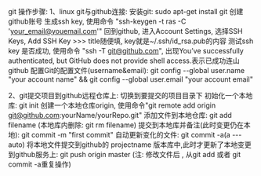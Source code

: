 git 操作步骤:
1、linux git与github连接:
  安装git: sudo apt-get install git
  创建github账号
  生成ssh key, 使用命令 "ssh-keygen -t ras -C 'your_email@youemail.com'"
  回到github, 进入Account Settings, 选择SSH Keys, Add SSH Key >>> title随便填, key就是~/.ssh/id_rsa.pub的内容
  测试ssh key 是否成功, 使用命令 "ssh -T git@github.com", 出现You’ve successfully authenticated, but GitHub does not provide shell access.表示已成功连山github
  配置Git的配置文件(username&email): git config --global user.name "your account name" && git config --global user.email "your account email"

2、git提交项目到github远程仓库上:
  切换到要提交的项目目录下
  初始化一个本地库: git init
  创建一个本地仓库origin, 使用命令"git remote add origin git@github.com:yourName/yourRepo.git"
  添加文件到本地仓库: git add filename
  (本地库内删除: git rm filename)
  提交到本地库并备注(此时变更仍在本地): git commit -m "first commit"
  自动更新变化的文件: git commit -a(a --- auto)
  将本地文件提交到github的 projectname 版本库中,此时才更新了本地变更到github服务上: git push origin master
  (注: 修改文件后 , 从git add 或者 git commit -a重复操作)
